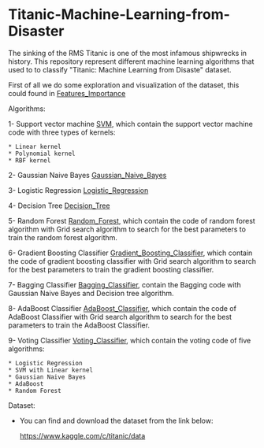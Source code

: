 # Titanic-Machine-Learning-from-Disaster
The sinking of the RMS Titanic is one of the most infamous shipwrecks in history. This repository represent different machine learning algorithms that used to to classify "Titanic: Machine Learning from Disaste" dataset.

First of all we do some exploration and visualization of the dataset, this could found in [Features_Importance](Features_Importance.ipynb) 

Algorithms:

  1- Support vector machine [SVM](SVM.ipynb), which contain the support vector machine code with three types of kernels: 
  
    * Linear kernel
    * Polynomial kernel
    * RBF kernel
  
  2- Gaussian Naive Bayes [Gaussian_Naive_Bayes](Gaussian_Naive_Bayes.ipynb)
  
  3- Logistic Regression [Logistic_Regression](Logistic_Regression.ipynb)
  
  4- Decision Tree [Decision_Tree](Decision_Tree.ipynb)
  
  5- Random Forest [Random_Forest](Random_Forest.ipynb), which contain the code of random forest algorithm with Grid search algorithm to        search for the best parameters to train the random forest algorithm.
  
  6- Gradient Boosting Classifier [Gradient_Boosting_Classifier](Gradient_Boosting.ipynb), which contain the code of gradient boosting          classifier with Grid search algorithm to search for the best parameters to train the gradient boosting classifier.
  
  7- Bagging Classifier [Bagging_Classifier](Bagging.ipynb), contain the Bagging code with Gaussian Naive Bayes and Decision tree                algorithm.
  
  8- AdaBoost Classifier [AdaBoost_Classifier](AdaBoost.ipynb), which contain the code of AdaBoost Classifier with Grid search algorithm to      search for the best parameters to train the AdaBoost Classifier.
  
  9- Voting Classifier [Voting_Classifier](Voting.ipynb), which contain the voting code of five algorithms:
  
    * Logistic Regression
    * SVM with Linear kernel
    * Gaussian Naive Bayes
    * AdaBoost
    * Random Forest
  

Dataset:
  * You can find and download the dataset from the link below:
  
      https://www.kaggle.com/c/titanic/data
